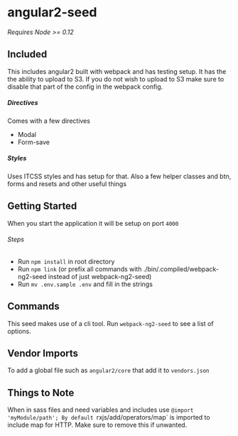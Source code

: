 angular2-seed
===

*Requires Node >= 0.12*

## Included
This includes angular2 built with webpack and has testing setup. It has the the ability to upload to S3.
If you do not wish to upload to S3 make sure to disable that part of the config in the webpack config.

##### Directives
Comes with a few directives
- Modal
- Form-save

##### Styles
Uses ITCSS styles and has setup for that. Also a few helper classes and btn, forms and resets
and other useful things

## Getting Started
When you start the application it will be setup on port `4000`

###### Steps
- Run `npm install` in root directory
- Run `npm link` (or prefix all commands with ./bin/.compiled/webpack-ng2-seed instead of just webpack-ng2-seed)
- Run `mv .env.sample .env` and fill in the strings

## Commands
This seed makes use of a cli tool. Run `webpack-ng2-seed` to see a list of options.

## Vendor Imports
To add a global file such as `angular2/core` that add it to `vendors.json`

## Things to Note
When in sass files and need variables and includes use `@import 'myModule/path';
By default `rxjs/add/operators/map` is imported to include map for HTTP. Make sure to remove this if unwanted.
